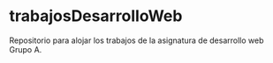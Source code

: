# trabajosDesarrolloWeb
Repositorio para alojar los trabajos de la asignatura de desarrollo web Grupo A.

